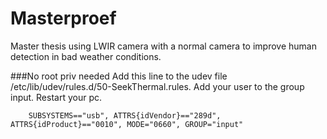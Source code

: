 # Masterproef
Master thesis using LWIR camera with a normal camera to improve human detection in bad weather conditions.

###No root priv needed
Add this line to the udev file /etc/lib/udev/rules.d/50-SeekThermal.rules. Add your user to the group input. Restart your pc.
```
	SUBSYSTEMS=="usb", ATTRS{idVendor}=="289d", ATTRS{idProduct}=="0010", MODE="0660", GROUP="input"
```

